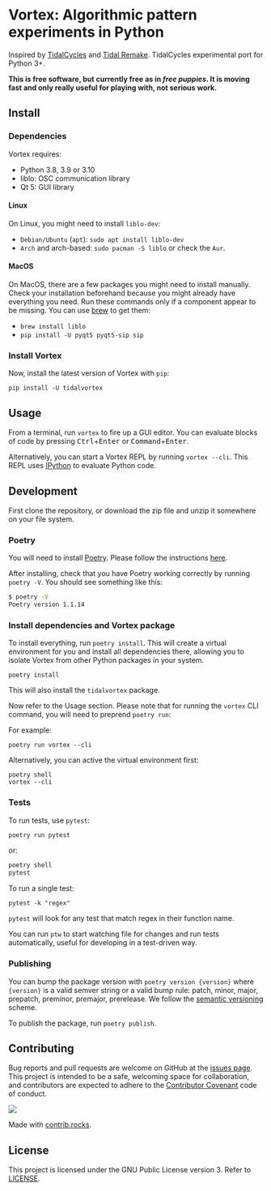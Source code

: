 # Vortex: Algorithmic pattern experiments in Python

Inspired by [TidalCycles](https://tidalcycles.org) and
[Tidal Remake](https://github.com/yaxu/remake). TidalCycles experimental port
for Python 3+.

**This is free software, but currently free as in _free puppies_. It is moving
fast and only really useful for playing with, not serious work.**


## Install

### Dependencies

Vortex requires:

* Python 3.8, 3.9 or 3.10
* liblo: OSC communication library
* Qt 5: GUI library

#### Linux

On Linux, you might need to install `liblo-dev`:

* `Debian/Ubuntu` (`apt`): `sudo apt install liblo-dev`
* `Arch` and arch-based: `sudo pacman -S liblo` or check the `Aur`.

#### MacOS

On MacOS, there are a few packages you might need to install manually. Check
your installation beforehand because you might already have everything you need.
Run these commands only if a component appear to be missing. You can use
[brew](https://brew.sh/) to get them:

* `brew install liblo`
* `pip install -U pyqt5 pyqt5-sip sip`

### Install Vortex

Now, install the latest version of Vortex with `pip`:

```
pip install -U tidalvortex
```


## Usage

From a terminal, run `vortex` to fire up a GUI editor. You can evaluate blocks
of code by pressing <kbd>Ctrl</kbd>+<kbd>Enter</kbd> or
<kbd>Command</kbd>+<kbd>Enter</kbd>.

Alternatively, you can start a Vortex REPL by running `vortex --cli`. This REPL
uses [IPython](https://ipython.org/) to evaluate Python code.


## Development

First clone the repository, or download the zip file and unzip it somewhere on
your file system.

### Poetry

You will need to install [Poetry](https://python-poetry.org/). Please follow
the instructions [here](https://python-poetry.org/docs/master/#installation).

After installing, check that you have Poetry working correctly by running
`poetry -V`. You should see something like this:

```bash
$ poetry -V
Poetry version 1.1.14
```

### Install dependencies and Vortex package

To install everything, run `poetry install`.  This will create a virtual
environment for you and install all dependencies there, allowing you to isolate
Vortex from other Python packages in your system.

```
poetry install
```

This will also install the `tidalvortex` package.

Now refer to the Usage section.  Please note that for running the `vortex` CLI
command, you will need to preprend `poetry run`:

For example:

```
poetry run vortex --cli
```

Alternatively, you can active the virtual environment first:

```
poetry shell
vortex --cli
```

### Tests

To run tests, use `pytest`:

```bash
poetry run pytest
```

or:

```bash
poetry shell
pytest
```

To run a single test:

```
pytest -k "regex"
```

`pytest` will look for any test that match regex in their function name.

You can run `ptw` to start watching file for changes and run tests
automatically, useful for developing in a test-driven way.

### Publishing

You can bump the package version with `poetry version {version}` where
`{version}` is a valid semver string or a valid bump rule: patch, minor, major,
prepatch, preminor, premajor, prerelease.
We follow the [semantic versioning](https://semver.org/) scheme.

To publish the package, run `poetry publish`.


## Contributing

Bug reports and pull requests are welcome on GitHub at the
[issues page](https://github.com/tidalcycles/vortex/issues). This project is
intended to be a safe, welcoming space for collaboration, and contributors are
expected to adhere to the [Contributor Covenant](http://contributor-covenant.org)
code of conduct.

<a href="https://github.com/tidalcycles/vortex/graphs/contributors">
  <img src="https://contrib.rocks/image?repo=tidalcycles/vortex" />
</a>

Made with [contrib.rocks](https://contrib.rocks).


## License

This project is licensed under the GNU Public License version 3. Refer to
[LICENSE](https://github.com/tidalcycles/vortex/blob/main/LICENSE).
